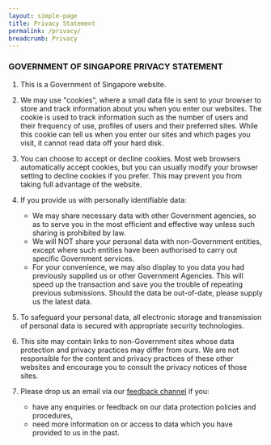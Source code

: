 ```yaml
---
layout: simple-page
title: Privacy Statement
permalink: /privacy/
breadcrumb: Privacy
---
```


### **GOVERNMENT OF SINGAPORE PRIVACY STATEMENT**

1. This is a Government of Singapore website.

2. We may use "cookies", where a small data file is sent to your browser to store and track information about you when you enter our websites. The cookie is used to track information such as the number of users and their frequency of use, profiles of users and their preferred sites. While this cookie can tell us when you enter our sites and which pages you visit, it cannot read data off your hard disk.

3. You can choose to accept or decline cookies. Most web browsers automatically accept cookies, but you can usually modify your browser setting to decline cookies if you prefer. This may prevent you from taking full advantage of the website.

4. If you provide us with personally identifiable data:
   
   * We may share necessary data with other Government agencies, so as to serve you in the most efficient and effective way unless such sharing is prohibited by law.
   * We will NOT share your personal data with non-Government entities, except where such entities have been authorised to carry out specific Government services.
   * For your convenience, we may also display to you data you had previously supplied us or other Government Agencies. This will speed up the transaction and save you the trouble of repeating previous submissions. Should the data be out-of-date, please supply us the latest data.

5. To safeguard your personal data, all electronic storage and transmission of personal data is secured with appropriate security technologies.

6. This site may contain links to non-Government sites whose data protection and privacy practices may differ from ours. We are not responsible for the content and privacy practices of these other websites and encourage you to consult the privacy notices of those sites.

7. Please drop us an email via our [feedback channel](https://form.sg/#!/forms/govtech/5a9ce876b3a3b6006e6b8335) if you:
   
   * have any enquiries or feedback on our data protection policies and procedures,
   * need more information on or access to data which you have provided to us in the past.
